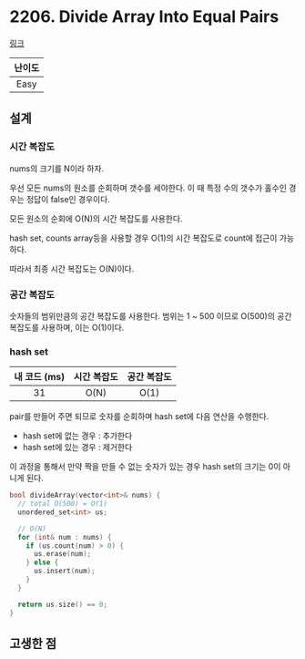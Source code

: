 # 2206. Divide Array Into Equal Pairs

[링크](https://leetcode.com/problems/divide-array-into-equal-pairs/)

| 난이도 |
| :----: |
|  Easy  |

## 설계

### 시간 복잡도

nums의 크기를 N이라 하자.

우선 모든 nums의 원소를 순회하며 갯수를 세야한다. 이 때 특정 수의 갯수가 홀수인 경우는 정답이 false인 경우이다.

모든 원소의 순회에 O(N)의 시간 복잡도를 사용한다.

hash set, counts array등을 사용할 경우 O(1)의 시간 복잡도로 count에 접근이 가능하다.

따라서 최종 시간 복잡도는 O(N)이다.

### 공간 복잡도

숫자들의 범위만큼의 공간 복잡도를 사용한다. 범위는 1 ~ 500 이므로 O(500)의 공간 복잡도를 사용하며, 이는 O(1)이다.

### hash set

| 내 코드 (ms) | 시간 복잡도 | 공간 복잡도 |
| :----------: | :---------: | :---------: |
|      31      |    O(N)     |    O(1)     |

pair를 만들어 주면 되므로 숫자를 순회하며 hash set에 다음 연산을 수행한다.

- hash set에 없는 경우 : 추가한다
- hash set에 있는 경우 : 제거한다

이 과정을 통해서 만약 짝을 만들 수 없는 숫자가 있는 경우 hash set의 크기는 0이 아니게 된다.

```cpp
bool divideArray(vector<int>& nums) {
  // total O(500) = O(1)
  unordered_set<int> us;

  // O(N)
  for (int& num : nums) {
    if (us.count(num) > 0) {
      us.erase(num);
    } else {
      us.insert(num);
    }
  }

  return us.size() == 0;
}
```

## 고생한 점

